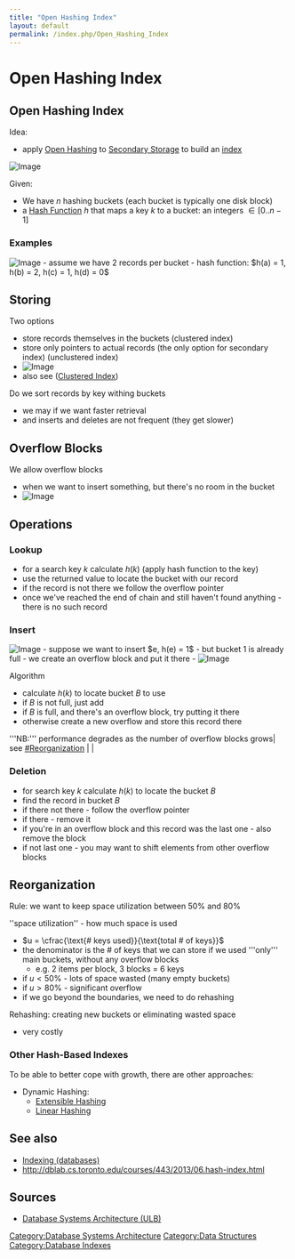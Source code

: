 ```yaml
---
title: "Open Hashing Index"
layout: default
permalink: /index.php/Open_Hashing_Index
---
```


# Open Hashing Index

## Open Hashing Index
Idea: 
- apply [Open Hashing](Hash_Tables) to [Secondary Storage](Secondary_Storage) to build an [index](Indexing_(databases))

<img src="https://raw.github.com/alexeygrigorev/wiki-figures/master/ulb/dbsa/ind/hash-idea.png" alt="Image">

Given:
- We have $n$ hashing buckets (each bucket is typically one disk block)
- a [Hash Function](Hash_Function) $h$ that maps a key $k$ to a bucket: an integers $\in [0 .. n - 1]$

### Examples
<img src="https://raw.github.com/alexeygrigorev/wiki-figures/master/ulb/dbsa/ind/hash-example.png" alt="Image">
- assume we have 2 records per bucket
- hash function: $h(a) = 1, h(b) = 2, h(c) = 1, h(d) = 0$


## Storing
Two options 
- store records themselves in the buckets (clustered index) 
- store only pointers to actual records (the only option for secondary index) (unclustered index)
- <img src="https://raw.github.com/alexeygrigorev/wiki-figures/master/ulb/dbsa/ind/hash-ways-to-store.png" alt="Image">
- also see ([Clustered Index](Indexing_(databases)#Clustered_Index))

Do we sort records by key withing buckets
- we may if we want faster retrieval
- and inserts and deletes are not frequent (they get slower)


## Overflow Blocks
We allow overflow blocks
- when we want to insert something, but there's no room in the bucket
- <img src="https://raw.github.com/alexeygrigorev/wiki-figures/master/ulb/dbsa/ind/hash-example-overflow.png" alt="Image">


## Operations
### Lookup
- for a search key $k$ calculate $h(k)$ (apply hash function to the key)
- use the returned value to locate the bucket with our record
- if the record is not there we follow the overflow pointer
- once we've reached the end of chain and still haven't found anything - there is no such record


### Insert
<img src="https://raw.github.com/alexeygrigorev/wiki-figures/master/ulb/dbsa/ind/hash-example.png" alt="Image">
- suppose we want to insert $e, h(e) = 1$
- but bucket 1 is already full 
- we create an overflow block and put it there 
- <img src="https://raw.github.com/alexeygrigorev/wiki-figures/master/ulb/dbsa/ind/hash-example-overflow.png" alt="Image">

Algorithm
- calculate $h(k)$ to locate bucket $B$ to use
- if $B$ is not full, just add
- if $B$ is full, and there's an overflow block, try putting it there
- otherwise create a new overflow and store this record there

'''NB:''' performance degrades as the number of overflow blocks grows|   see [#Reorganization](#Reorganization) | |
### Deletion
- for search key $k$ calculate $h(k)$ to locate the bucket $B$
- find the record in bucket $B$
- if there not there - follow the overflow pointer
- if there - remove it
- if you're in an overflow block and this record was the last one - also remove the block 
- if not last one - you may want to shift elements from other overflow blocks


## Reorganization
Rule: we want to keep space utilization between 50% and 80%

''space utilization'' - how much space is used
- $u = \cfrac{\text{# keys used}}{\text{total # of keys}}$
- the denominator is the # of keys that we can store if we used '''only''' main buckets, without any overflow blocks 
  - e.g. 2 items per block, 3 blocks = 6 keys
- if $u < 50\%$ - lots of space wasted (many empty buckets)
- if $u > 80\%$ - significant overflow
- if we go beyond the boundaries, we need to do rehashing 

Rehashing: creating new buckets or eliminating wasted space 
- very costly 


### Other Hash-Based Indexes
To be able to better cope with growth, there are other approaches:
- Dynamic Hashing:
  - [Extensible Hashing](Extensible_Hashing)
  - [Linear Hashing](Linear_Hashing)


## See also
- [Indexing (databases)](Indexing_(databases))
- http://dblab.cs.toronto.edu/courses/443/2013/06.hash-index.html


## Sources
- [Database Systems Architecture (ULB)](Database_Systems_Architecture_(ULB))

[Category:Database Systems Architecture](Category_Database_Systems_Architecture)
[Category:Data Structures](Category_Data_Structures)
[Category:Database Indexes](Category_Database_Indexes)
